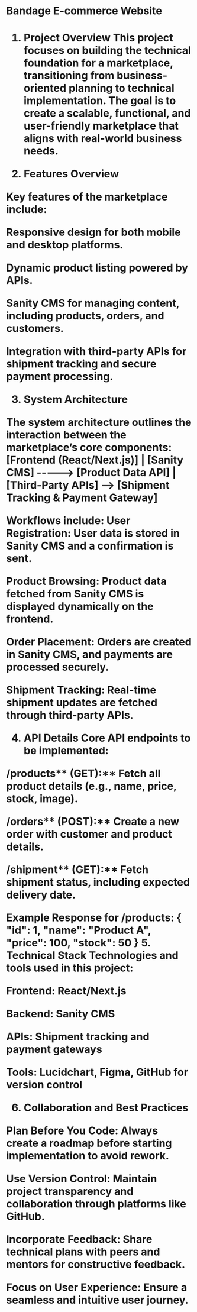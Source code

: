 <h1>Bandage E-commerce Website<h1/>

1. Project Overview
This project focuses on building the technical foundation for a marketplace, transitioning from business-oriented planning to technical implementation. The goal is to create a scalable, functional, and user-friendly marketplace that aligns with real-world business needs.

2. Features Overview

Key features of the marketplace include:

Responsive design for both mobile and desktop platforms.

Dynamic product listing powered by APIs.

Sanity CMS for managing content, including products, orders, and customers.

Integration with third-party APIs for shipment tracking and secure payment processing.

3. System Architecture

The system architecture outlines the interaction between the marketplace’s core components:
[Frontend (React/Next.js)]
      |
[Sanity CMS] -----> [Product Data API]
      |
[Third-Party APIs] --> [Shipment Tracking & Payment Gateway]

Workflows include:
User Registration: User data is stored in Sanity CMS and a confirmation is sent.

Product Browsing: Product data fetched from Sanity CMS is displayed dynamically on the frontend.

Order Placement: Orders are created in Sanity CMS, and payments are processed securely.

Shipment Tracking: Real-time shipment updates are fetched through third-party APIs.

4. API Details
 Core API endpoints to be implemented:

/products** (GET):** Fetch all product details (e.g., name, price, stock, image).

/orders** (POST):** Create a new order with customer and product details.

/shipment** (GET):** Fetch shipment status, including expected delivery date.

Example Response for /products:
{
  "id": 1,
  "name": "Product A",
  "price": 100,
  "stock": 50
}
5. Technical Stack
Technologies and tools used in this project:

Frontend: React/Next.js

Backend: Sanity CMS

APIs: Shipment tracking and payment gateways

Tools: Lucidchart, Figma, GitHub for version control

6. Collaboration and Best Practices

Plan Before You Code: Always create a roadmap before starting implementation to avoid rework.

Use Version Control: Maintain project transparency and collaboration through platforms like GitHub.

Incorporate Feedback: Share technical plans with peers and mentors for constructive feedback.

Focus on User Experience: Ensure a seamless and intuitive user journey.






